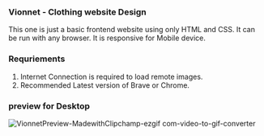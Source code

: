 ### Vionnet - Clothing website Design 

This one is just a basic frontend website using only HTML and CSS.
It can be run with any browser. 
It is responsive for Mobile device.

### Requriements
1. Internet Connection is required to load remote images.
2. Recommended Latest version of Brave or Chrome.


### preview for Desktop

![VionnetPreview-MadewithClipchamp-ezgif com-video-to-gif-converter](https://github.com/user-attachments/assets/9049818f-6e49-48dd-8ab1-31eed62cc207)




